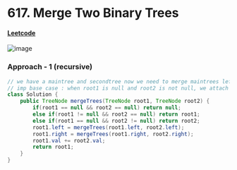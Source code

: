 # 617. Merge Two Binary Trees

#### [Leetcode](https://leetcode.com/problems/merge-two-binary-trees/)

![image](https://github.com/user-attachments/assets/9bc9b2f6-7229-41a9-b8d7-0ad195b3b4a2)
 

### Approach - 1 (recursive)
```java
// we have a maintree and secondtree now we need to merge maintrees left part with seconds's left (recursively), then main trees right with second's right (recursively) than merge the main tree and second trees root node (sum) and return the newly merged tree's root
// imp base case : when root1 is null and root2 is not null, we attach root2 to parent of root1
class Solution {
    public TreeNode mergeTrees(TreeNode root1, TreeNode root2) {
        if(root1 == null && root2 == null) return null;
        else if(root1 != null && root2 == null) return root1;
        else if(root1 == null && root2 != null) return root2;
        root1.left = mergeTrees(root1.left, root2.left);
        root1.right = mergeTrees(root1.right, root2.right);
        root1.val += root2.val;
        return root1;  
    }
}
```
